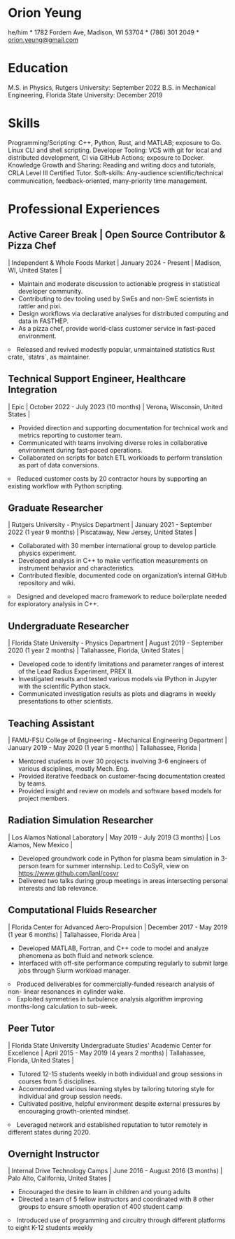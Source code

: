 <head>
<style>
li.callout {list-style-type: circle;}
</style>
</head>

# Orion Yeung

he/him * 1782 Fordem Ave, Madison, WI 53704 * (786) 301 2049 * orion.yeung@gmail.com

# Education
M.S. in Physics, Rutgers University: September 2022
B.S. in Mechanical Engineering, Florida State University: December 2019

# Skills

Programming/Scripting: C++, Python, Rust, and MATLAB; exposure to Go. Linux CLI and shell scripting.
Developer Tooling: VCS with git for local and distributed development, CI via GitHub Actions; exposure to Docker.
Knowledge Growth and Sharing: Reading and writing docs and tutorials, CRLA Level III Certified Tutor.
Soft-skills: Any-audience scientiﬁc/technical communication, feedback-oriented, many-priority time management.

# Professional Experiences

## Active Career Break | Open Source Contributor & Pizza Chef
| Independent & Whole Foods Market | January 2024 - Present | Madison, WI, United States |
- Maintain and moderate discussion to actionable progress in statistical developer community.
- Contributing to dev tooling used by SwEs and non-SwE scientists in rattler and pixi.
- Design workflows via declarative analyses for distributed computing and data in FASTHEP.
- As a pizza chef, provide world-class customer service in fast-paced environment.
<li class="callout"> Released and revived modestly popular, unmaintained statistics Rust crate, `statrs`, as maintainer.</li>

## Technical Support Engineer, Healthcare Integration
| Epic | October 2022 - July 2023 (10 months) | Verona, Wisconsin, United States |
- Provided direction and supporting documentation for technical work and metrics reporting to customer team.
- Communicated with teams involving diverse roles in collaborative environment during fast-paced operations.
- Collaborated on scripts for batch ETL workloads to perform translation as part of data conversions.
<li class="callout"> Reduced customer costs by 20 contractor hours by supporting an existing workflow with Python scripting.</li>

## Graduate Researcher
| Rutgers University - Physics Department | January 2021 - September 2022 (1 year 9 months) | Piscataway, New Jersey, United States |
- Collaborated with 30 member international group to develop particle physics experiment.
- Developed analysis in C++ to make verification measurements on instrument behavior and characteristics.
- Contributed flexible, documented code on organization’s internal GitHub repository and wiki.
<li class="callout"> Designed and developed macro framework to reduce boilerplate needed for exploratory analysis in C++.</li>

## Undergraduate Researcher
| Florida State University - Physics Department | August 2019 - September 2020 (1 year 2 months) | Tallahassee, Florida, United States |
- Developed code to identify limitations and parameter ranges of interest of the Lead Radius Experiment, PREX II.
- Investigated results and tested various models via IPython in Jupyter with the scientific Python stack. 
- Communicated investigation results as plots and diagrams in weekly presentations to other scientists.

## Teaching Assistant
| FAMU-FSU College of Engineering - Mechanical Engineering Department | January 2019 - May 2020 (1 year 5 months) | Tallahassee, Florida |
- Mentored students in over 30 projects involving 3-6 engineers of various disciplines, mostly Mech. Eng.
- Provided iterative feedback on customer-facing documentation created by teams.
- Provided insight and review on models and software based models for project members.

## Radiation Simulation Researcher
| Los Alamos National Laboratory | May 2019 - July 2019 (3 months) | Los Alamos, New Mexico |
- Developed groundwork code in Python for plasma beam simulation in 3-person team for summer internship. Led to CoSyR, view on https://www.github.com/lanl/cosyr
- Delivered two talks during group meetings in areas intersecting personal interests and lab relevance.

## Computational Fluids Researcher
| Florida Center for Advanced Aero-Propulsion | December 2017 - May 2019 (1 year 6 months) | Tallahassee, Florida Area |
- Developed MATLAB, Fortran, and C++ code to model and analyze phenomena as both fluid and network science.
- Interfaced with off-site performance computing regularly to submit large jobs through Slurm workload manager.
<li class="callout"> Produced deliverables for commercially-funded research analysis of non- linear resonances in cylinder wake.</li>
<li class="callout"> Exploited symmetries in turbulence analysis algorithm improving months-long calculation to sub-week.</li>

## Peer Tutor
| Florida State University Undergraduate Studies' Academic Center for Excellence | April 2015 - May 2019 (4 years 2 months) | Tallahassee, Florida, United States |
- Tutored 12-15 students weekly in both individual and group sessions in courses from 5 disciplines.
- Accommodated various learning styles by tailoring tutoring style for individual and group session needs.
- Cultivated positive, helpful environment despite external pressures by encouraging growth-oriented mindset.
<li class="callout"> Leveraged network and established reputation to tutor remotely in different states during 2020.</li>

## Overnight Instructor
| Internal Drive Technology Camps | June 2016 - August 2016 (3 months) | Palo Alto, California, United States |
- Encouraged the desire to learn in children and young adults
- Directed a team of 5 fellow instructors and coordinated with 8 other groups to ensure smooth operation of 400 student camp
<li class="callout"> Introduced use of programming and circuitry through different platforms to eight K-12 students weekly</li>
